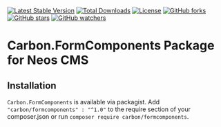 [![Latest Stable Version](https://poser.pugx.org/carbon/formcomponents/v/stable)](https://packagist.org/packages/carbon/formcomponents)
[![Total Downloads](https://poser.pugx.org/carbon/formcomponents/downloads)](https://packagist.org/packages/carbon/formcomponents)
[![License](https://poser.pugx.org/carbon/formcomponents/license)](LICENSE)
[![GitHub forks](https://img.shields.io/github/forks/CarbonPackages/Carbon.FormComponents.svg?style=social&label=Fork)](https://github.com/CarbonPackages/Carbon.FormComponents/fork)
[![GitHub stars](https://img.shields.io/github/stars/CarbonPackages/Carbon.FormComponents.svg?style=social&label=Stars)](https://github.com/CarbonPackages/Carbon.FormComponents/stargazers)
[![GitHub watchers](https://img.shields.io/github/watchers/CarbonPackages/Carbon.FormComponents.svg?style=social&label=Watch)](https://github.com/CarbonPackages/Carbon.FormComponents/subscription)

# Carbon.FormComponents Package for Neos CMS

## Installation

`Carbon.FormComponents` is available via packagist. Add `"carbon/formcomponents" : "^1.0"`
to the require section of your composer.json or run `composer require carbon/formcomponents`.
